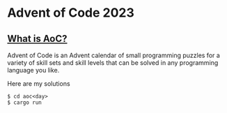 # Advent of Code 2023

## [What is AoC?](https://adventofcode.com/2023/about)

Advent of Code is an Advent calendar of small programming puzzles
for a variety of skill sets and skill levels that can be solved in
any programming language you like.

Here are my solutions

```console
$ cd aoc<day>
$ cargo run
```
